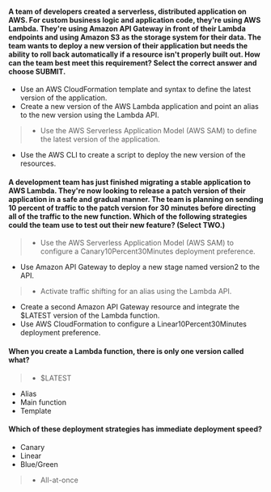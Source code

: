 #### A team of developers created a serverless, distributed application on AWS. For custom business logic and application code, they're using AWS Lambda. They're using Amazon API Gateway in front of their Lambda endpoints and using Amazon S3 as the storage system for their data. The team wants to deploy a new version of their application but needs the ability to roll back automatically if a resource isn't properly built out. How can the team best meet this requirement? Select the correct answer and choose SUBMIT.

- Use an AWS CloudFormation template and syntax to define the latest version of the application.
- Create a new version of the AWS Lambda application and point an alias to the new version using the Lambda API.
> - Use the AWS Serverless Application Model (AWS SAM) to define the latest version of the application.
- Use the AWS CLI to create a script to deploy the new version of the resources.


#### A development team has just finished migrating a stable application to AWS Lambda. They're now looking to release a patch version of their application in a safe and gradual manner. The team is planning on sending 10 percent of traffic to the patch version for 30 minutes before directing all of the traffic to the new function. Which of the following strategies could the team use to test out their new feature? (Select TWO.)

> - Use the AWS Serverless Application Model (AWS SAM) to configure a Canary10Percent30Minutes deployment preference.
- Use Amazon API Gateway to deploy a new stage named version2 to the API.
> - Activate traffic shifting for an alias using the Lambda API.
- Create a second Amazon API Gateway resource and integrate the $LATEST version of the Lambda function.
- Use AWS CloudFormation to configure a Linear10Percent30Minutes deployment preference.


#### When you create a Lambda function, there is only one version called what?

> - $LATEST
- Alias
- Main function
- Template


#### Which of these deployment strategies has immediate deployment speed?

- Canary
- Linear
- Blue/Green
> - All-at-once
